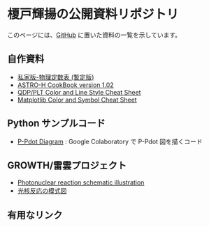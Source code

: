# 榎戸輝揚の公開資料リポジトリ

このページには、[GitHub](https://github.com/tenoto/repository) に置いた資料の一覧を示しています。

## 自作資料

- [私家版-物理定数表 (暫定版)](https://github.com/tenoto/repository/blob/master/docs/physical_const_entv190619j.pdf)
- [ASTRO-H CookBook version 1.02](https://github.com/tenoto/repository/blob/master/docs/AHCookBook_v1.02.pdf)
- [QDP/PLT Color and Line Style Cheat Sheet](https://github.com/tenoto/repository/blob/master/docs/qdp_color_code.png)
- [Matplotlib Color and Symbol Cheat Sheet](https://github.com/tenoto/repository/blob/master/docs/matplotlib_color_symbol_sheet.jpg)

## Python サンプルコード

- [P-Pdot Diagram](https://colab.research.google.com/drive/1hrA6KDAILf1IJT9NinFYlR6X9iskG_td) : Google Colaboratory で P-Pdot 図を描くコード

## GROWTH/雷雲プロジェクト

- [Photonuclear reaction schematic illustration](https://github.com/tenoto/repository/blob/master/growth/photonuclear_reaction_press_release_ill_E.jpg)
- [光核反応の模式図](https://github.com/tenoto/repository/blob/master/growth/photonuclear_reaction_press_release_ill_J.jpg)

## 有用なリンク